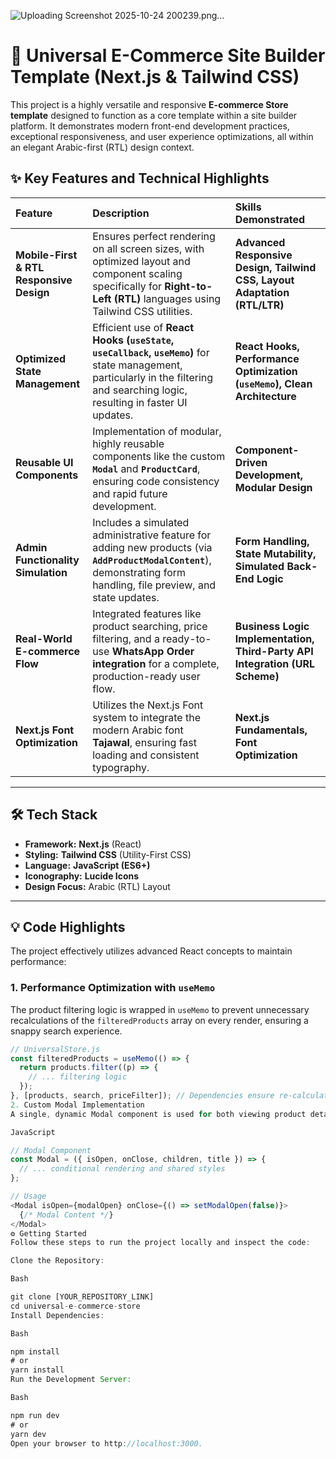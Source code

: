 
![Uploading Screenshot 2025-10-24 200239.png…]()






# 🚀 Universal E-Commerce Site Builder Template (Next.js & Tailwind CSS)

This project is a highly versatile and responsive **E-commerce Store template** designed to function as a core template within a site builder platform. It demonstrates modern front-end development practices, exceptional responsiveness, and user experience optimizations, all within an elegant Arabic-first (RTL) design context.

## ✨ Key Features and Technical Highlights

| Feature | Description | Skills Demonstrated |
| :--- | :--- | :--- |
| **Mobile-First & RTL Responsive Design** | Ensures perfect rendering on all screen sizes, with optimized layout and component scaling specifically for **Right-to-Left (RTL)** languages using Tailwind CSS utilities. | **Advanced Responsive Design, Tailwind CSS, Layout Adaptation (RTL/LTR)** |
| **Optimized State Management** | Efficient use of **React Hooks (`useState`, `useCallback`, `useMemo`)** for state management, particularly in the filtering and searching logic, resulting in faster UI updates. | **React Hooks, Performance Optimization (`useMemo`), Clean Architecture** |
| **Reusable UI Components** | Implementation of modular, highly reusable components like the custom **`Modal`** and **`ProductCard`**, ensuring code consistency and rapid future development. | **Component-Driven Development, Modular Design** |
| **Admin Functionality Simulation** | Includes a simulated administrative feature for adding new products (via **`AddProductModalContent`**), demonstrating form handling, file preview, and state updates. | **Form Handling, State Mutability, Simulated Back-End Logic** |
| **Real-World E-commerce Flow** | Integrated features like product searching, price filtering, and a ready-to-use **WhatsApp Order integration** for a complete, production-ready user flow. | **Business Logic Implementation, Third-Party API Integration (URL Scheme)** |
| **Next.js Font Optimization** | Utilizes the Next.js Font system to integrate the modern Arabic font **Tajawal**, ensuring fast loading and consistent typography. | **Next.js Fundamentals, Font Optimization** |

***

## 🛠️ Tech Stack

* **Framework:** **Next.js** (React)
* **Styling:** **Tailwind CSS** (Utility-First CSS)
* **Language:** **JavaScript (ES6+)**
* **Iconography:** **Lucide Icons**
* **Design Focus:** Arabic (RTL) Layout

***

## 💡 Code Highlights

The project effectively utilizes advanced React concepts to maintain performance:

### 1. Performance Optimization with `useMemo`

The product filtering logic is wrapped in `useMemo` to prevent unnecessary recalculations of the `filteredProducts` array on every render, ensuring a snappy search experience.

```javascript
// UniversalStore.js
const filteredProducts = useMemo(() => {
  return products.filter((p) => {
    // ... filtering logic
  });
}, [products, search, priceFilter]); // Dependencies ensure re-calculation only when necessary
2. Custom Modal Implementation
A single, dynamic Modal component is used for both viewing product details and adding new items, significantly reducing boilerplate code and improving maintainability.

JavaScript

// Modal Component
const Modal = ({ isOpen, onClose, children, title }) => {
  // ... conditional rendering and shared styles
};

// Usage
<Modal isOpen={modalOpen} onClose={() => setModalOpen(false)}>
  {/* Modal Content */}
</Modal>
⚙️ Getting Started
Follow these steps to run the project locally and inspect the code:

Clone the Repository:

Bash

git clone [YOUR_REPOSITORY_LINK]
cd universal-e-commerce-store
Install Dependencies:

Bash

npm install
# or
yarn install
Run the Development Server:

Bash

npm run dev
# or
yarn dev
Open your browser to http://localhost:3000.
